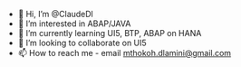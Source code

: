 - 👋 Hi, I’m @ClaudeDl
- 👀 I’m interested in ABAP/JAVA
- 🌱 I’m currently learning UI5, BTP, ABAP on HANA
- 💞️ I’m looking to collaborate on UI5
- 📫 How to reach me - email mthokoh.dlamini@gmail.com

<!---
ClaudeDl/ClaudeDl is a ✨ special ✨ repository because its `README.md` (this file) appears on your GitHub profile.
You can click the Preview link to take a look at your changes.
--->
